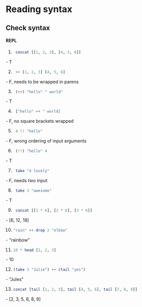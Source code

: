 # Reading syntax

## Check syntax

#### REPL

1. ```Haskell
    concat [[1, 2, 3], [4, 5, 6]]
    ```
\- T

2. ```Haskell
    ++ [1, 2, 3] [4, 5, 6]
    ```
\- F, needs to be wrapped in parens

3. ```Haskell
    (++) "hello" " world"
    ```
\- T

4. ```Haskell
    ["hello" ++ " world]
    ```
\- F, no square brackets wrapped

5. ```Haskell
    4 !! "hello"
    ```
\- F, wrong ordering of input arguments

6. ```Haskell
    (!!) "hello" 4
    ```
\- T

7. ```Haskell
    take "4 lovely"
    ```
\- F, needs two input

8. ```Haskell
    take 3 "awesome"
    ```
\- T

9. ```Haskell
    concat [[1 * 6], [2 * 6], [3 * 6]]
    ```
\- [6, 12, 18]

10. ```Haskell
    "rain" ++ drop 2 "elbow"
    ```
\- "rainbow"

11. ```Haskell
    10 * head [1, 2, 3]
    ```
\- 10

12. ```Haskell
    (take 3 "Julie") ++ (tail "yes")
    ```
\- "Jules"

13. ```Haskell
    concat [tail [1, 2, 3], tail [4, 5, 6], tail [7, 8, 9]]
    ```
\- [2, 3, 5, 6, 8, 9]